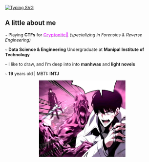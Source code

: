[![Typing SVG](https://readme-typing-svg.herokuapp.com?font=Be+Vietnam+Pro&weight=500&size=31&duration=3000&pause=250&color=E94EFF&multiline=true&random=true&width=434&height=85&lines=Malware+Analysis;Digital+Forensics)](https://git.io/typing-svg)

## A little about me            


 `~` Playing **CTFs** for [<span style="color:#E94EFF"><strong>Cryptonite💚</strong></span>](https://ctftime.org/team/62713)  *(specializing in Forensics & Reverse Engineering)*  

 `~` **Data Science & Engineering** Undergraduate at **Manipal Institute of Technology**


 `~` I like to draw, and I’m deep into into **manhwas** and **light novels**  

 `~` **19** years old | MBTI: **INTJ**
 
<p align="center">
  <img src="assets/image.png" width="283" height="250">
</p>
